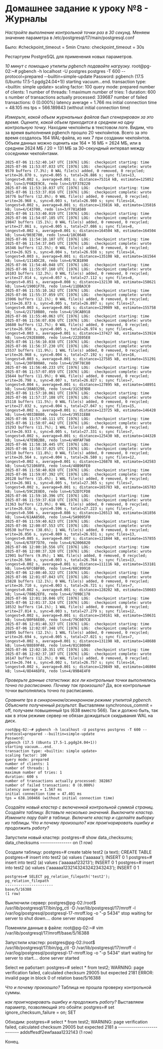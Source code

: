 # Домашнее задание к уроку №8 - Журналы

*Настройте выполнение контрольной точки раз в 30 секунд.*
Меняем значение параметра в /etc/postgresql/17/main/postgresql.conf

Было:
    #checkpoint_timeout = 5min
Стало:
    checkpoint_timeout = 30s

Рестартуем PostgreSQL для применения новых параметров.

*10 минут c помощью утилиты pgbench подавайте нагрузку.*
    root@pg-02:~# pgbench -h localhost -U postgres postgres -T 600 --protocol=prepared --builtin=simple-update
    Password:
    pgbench (17.5 (Ubuntu 17.5-1.pgdg24.04+1))
    starting vacuum...end.
    transaction type: <builtin: simple update>
    scaling factor: 100
    query mode: prepared
    number of clients: 1
    number of threads: 1
    maximum number of tries: 1
    duration: 600 s
    number of transactions actually processed: 339687
    number of failed transactions: 0 (0.000%)
    latency average = 1.766 ms
    initial connection time = 48.105 ms
    tps = 566.189843 (without initial connection time)

*Измерьте, какой объем журнальных файлов был сгенерирован за это время. Оцените, какой объем приходится в среднем на одну контрольную точку.*
Находим чекпойнты в текстовом логе. Видим, что за время выполнения pgbench прошло 20 чекпойнтов. 
Всего за это время создалось 164 WAL-файла, из них 7 при создании чекпойнтов.
Объем данных можно оценить как 164 * 16 МБ = 2624 МБ, или в среднем 2624 МБ / 20 = 131 МБ за 30-секундный интервал между соседними чекпойнтами.

    2025-07-06 11:52:40.147 UTC [1976] LOG:  checkpoint starting: time
    2025-07-06 11:53:07.033 UTC [1976] LOG:  checkpoint complete: wrote 9570 buffers (7.3%); 0 WAL file(s) added, 0 removed, 0 recycled; write=26.870 s, sync=0.005 s, total=26.886 s; sync files=13, longest=0.002 s, average=0.001 s; distance=75314 kB, estimate=125052 kB; lsn=3/F6B2E9C8, redo lsn=3/EF378220
    2025-07-06 11:53:10.037 UTC [1976] LOG:  checkpoint starting: time
    2025-07-06 11:53:37.016 UTC [1976] LOG:  checkpoint complete: wrote 16776 buffers (12.8%); 0 WAL file(s) added, 0 removed, 0 recycled; write=26.968 s, sync=0.003 s, total=26.980 s; sync files=14, longest=0.002 s, average=0.001 s; distance=135816 kB, estimate=135816 kB; lsn=4/C43700, redo lsn=3/F781A580
    2025-07-06 11:53:40.019 UTC [1976] LOG:  checkpoint starting: time
    2025-07-06 11:54:07.105 UTC [1976] LOG:  checkpoint complete: wrote 19847 buffers (15.1%); 0 WAL file(s) added, 0 removed, 0 recycled; write=27.061 s, sync=0.005 s, total=27.086 s; sync files=8, longest=0.002 s, average=0.001 s; distance=164504 kB, estimate=164504 kB; lsn=4/903E700, redo lsn=4/18C0648
    2025-07-06 11:54:10.107 UTC [1976] LOG:  checkpoint starting: time
    2025-07-06 11:54:37.045 UTC [1976] LOG:  checkpoint complete: wrote 16346 buffers (12.5%); 0 WAL file(s) added, 0 removed, 0 recycled; write=26.925 s, sync=0.004 s, total=26.938 s; sync files=14, longest=0.003 s, average=0.001 s; distance=135108 kB, estimate=161564 kB; lsn=4/1114DC28, redo lsn=4/9CB1890
    2025-07-06 11:54:40.048 UTC [1976] LOG:  checkpoint starting: time
    2025-07-06 11:55:07.160 UTC [1976] LOG:  checkpoint complete: wrote 16103 buffers (12.3%); 0 WAL file(s) added, 0 removed, 0 recycled; write=27.014 s, sync=0.057 s, total=27.112 s; sync files=8, longest=0.051 s, average=0.008 s; distance=132130 kB, estimate=158621 kB; lsn=4/19001F78, redo lsn=4/11DBA3C0
    2025-07-06 11:55:10.162 UTC [1976] LOG:  checkpoint starting: time
    2025-07-06 11:55:37.059 UTC [1976] LOG:  checkpoint complete: wrote 15906 buffers (12.1%); 0 WAL file(s) added, 0 removed, 0 recycled; write=26.873 s, sync=0.005 s, total=26.897 s; sync files=17, longest=0.003 s, average=0.001 s; distance=129989 kB, estimate=155758 kB; lsn=4/21710B80, redo lsn=4/19CAB918
    2025-07-06 11:55:40.063 UTC [1976] LOG:  checkpoint starting: time
    2025-07-06 11:56:07.036 UTC [1976] LOG:  checkpoint complete: wrote 16680 buffers (12.7%); 0 WAL file(s) added, 0 removed, 0 recycled; write=26.958 s, sync=0.005 s, total=26.974 s; sync files=6, longest=0.003 s, average=0.001 s; distance=137427 kB, estimate=153924 kB; lsn=4/292E8800, redo lsn=4/222E05E8
    2025-07-06 11:56:10.038 UTC [1976] LOG:  checkpoint starting: time
    2025-07-06 11:56:37.230 UTC [1976] LOG:  checkpoint complete: wrote 15537 buffers (11.9%); 1 WAL file(s) added, 0 removed, 0 recycled; write=26.968 s, sync=0.004 s, total=27.192 s; sync files=16, longest=0.003 s, average=0.001 s; distance=127585 kB, estimate=151291 kB; lsn=4/30F800A0, redo lsn=4/29F78C80
    2025-07-06 11:56:40.233 UTC [1976] LOG:  checkpoint starting: time
    2025-07-06 11:57:07.059 UTC [1976] LOG:  checkpoint complete: wrote 15644 buffers (11.9%); 0 WAL file(s) added, 0 removed, 0 recycled; write=26.798 s, sync=0.007 s, total=26.827 s; sync files=7, longest=0.004 s, average=0.001 s; distance=127895 kB, estimate=148951 kB; lsn=4/38A03298, redo lsn=4/31C5E9D8
    2025-07-06 11:57:10.061 UTC [1976] LOG:  checkpoint starting: time
    2025-07-06 11:57:37.108 UTC [1976] LOG:  checkpoint complete: wrote 15118 buffers (11.5%); 0 WAL file(s) added, 0 removed, 0 recycled; write=27.032 s, sync=0.004 s, total=27.047 s; sync files=15, longest=0.002 s, average=0.001 s; distance=123725 kB, estimate=146428 kB; lsn=4/4033B880, redo lsn=4/39531EB8
    2025-07-06 11:57:40.111 UTC [1976] LOG:  checkpoint starting: time
    2025-07-06 11:58:07.442 UTC [1976] LOG:  checkpoint complete: wrote 15293 buffers (11.7%); 1 WAL file(s) added, 0 removed, 0 recycled; write=26.933 s, sync=0.005 s, total=27.331 s; sync files=7, longest=0.002 s, average=0.001 s; distance=125430 kB, estimate=144328 kB; lsn=4/47E9B2B8, redo lsn=4/40FAF7A0
    2025-07-06 11:58:10.445 UTC [1976] LOG:  checkpoint starting: time
    2025-07-06 11:58:37.025 UTC [1976] LOG:  checkpoint complete: wrote 15510 buffers (11.8%); 0 WAL file(s) added, 0 removed, 0 recycled; write=26.564 s, sync=0.004 s, total=26.580 s; sync files=12, longest=0.002 s, average=0.001 s; distance=126878 kB, estimate=142583 kB; lsn=4/521060F8, redo lsn=4/48B96FE0
    2025-07-06 11:58:40.028 UTC [1976] LOG:  checkpoint starting: time
    2025-07-06 11:59:07.392 UTC [1976] LOG:  checkpoint complete: wrote 20128 buffers (15.4%); 1 WAL file(s) added, 0 removed, 0 recycled; write=26.981 s, sync=0.005 s, total=27.365 s; sync files=7, longest=0.002 s, average=0.001 s; distance=165783 kB, estimate=165783 kB; lsn=4/59C2E8E0, redo lsn=4/52D7CFD8
    2025-07-06 11:59:10.396 UTC [1976] LOG:  checkpoint starting: time
    2025-07-06 11:59:37.618 UTC [1976] LOG:  checkpoint complete: wrote 31363 buffers (23.9%); 0 WAL file(s) added, 0 removed, 0 recycled; write=26.616 s, sync=0.596 s, total=27.223 s; sync files=7, longest=0.506 s, average=0.086 s; distance=126513 kB, estimate=161856 kB; lsn=4/61AA8560, redo lsn=4/5A9095F0
    2025-07-06 11:59:40.623 UTC [1976] LOG:  checkpoint starting: time
    2025-07-06 12:00:07.553 UTC [1976] LOG:  checkpoint complete: wrote 50530 buffers (38.6%); 1 WAL file(s) added, 0 removed, 0 recycled; write=26.056 s, sync=0.089 s, total=26.931 s; sync files=13, longest=0.085 s, average=0.007 s; distance=121844 kB, estimate=157855 kB; lsn=4/67EF7D70, redo lsn=4/62006820
    2025-07-06 12:00:10.556 UTC [1976] LOG:  checkpoint starting: time
    2025-07-06 12:00:37.320 UTC [1976] LOG:  checkpoint complete: wrote 12901 buffers (9.8%); 1 WAL file(s) added, 0 removed, 0 recycled; write=26.506 s, sync=0.003 s, total=26.764 s; sync files=13, longest=0.002 s, average=0.001 s; distance=111116 kB, estimate=153181 kB; lsn=4/6FC6BF80, redo lsn=4/68C89910
    2025-07-06 12:00:40.322 UTC [1976] LOG:  checkpoint starting: time
    2025-07-06 12:01:07.043 UTC [1976] LOG:  checkpoint complete: wrote 15828 buffers (12.1%); 0 WAL file(s) added, 0 removed, 0 recycled; write=26.710 s, sync=0.003 s, total=26.721 s; sync files=7, longest=0.002 s, average=0.001 s; distance=128202 kB, estimate=150683 kB; lsn=4/78862EF8, redo lsn=4/709BC178
    2025-07-06 12:01:10.046 UTC [1976] LOG:  checkpoint starting: time
    2025-07-06 12:01:37.324 UTC [1976] LOG:  checkpoint complete: wrote 18532 buffers (14.1%); 1 WAL file(s) added, 0 removed, 0 recycled; write=27.014 s, sync=0.003 s, total=27.279 s; sync files=12, longest=0.002 s, average=0.001 s; distance=150161 kB, estimate=150631 kB; lsn=4/80F66E00, redo lsn=4/79C607C8
    2025-07-06 12:01:40.327 UTC [1976] LOG:  checkpoint starting: time
    2025-07-06 12:02:07.348 UTC [1976] LOG:  checkpoint complete: wrote 15895 buffers (12.1%); 1 WAL file(s) added, 0 removed, 0 recycled; write=26.694 s, sync=0.005 s, total=27.021 s; sync files=7, longest=0.002 s, average=0.001 s; distance=131198 kB, estimate=148688 kB; lsn=4/88E69F48, redo lsn=4/81C80040
    2025-07-06 12:02:10.351 UTC [1976] LOG:  checkpoint starting: time
    2025-07-06 12:02:37.107 UTC [1976] LOG:  checkpoint complete: wrote 16147 buffers (12.3%); 0 WAL file(s) added, 0 removed, 0 recycled; write=26.744 s, sync=0.002 s, total=26.757 s; sync files=14, longest=0.002 s, average=0.001 s; distance=129849 kB, estimate=146804 kB; lsn=4/8D446DF8, redo lsn=4/89B4E4F0

*Проверьте данные статистики: все ли контрольные точки выполнялись точно по расписанию. Почему так произошло?*
Да, все контрольные точки выполнялись точно по расписанию.

*Сравните tps в синхронном/асинхронном режиме утилитой pgbench. Объясните полученный результат.*
Выставляем synchronous_commit = off, получаем повышенный tps (638 вместо 566).
Так и должно быть, так как в этом режиме сервер не обязан дожидаться скидывания WAL на диск.

    root@pg-02:~# pgbench -h localhost -U postgres postgres -T 600 --protocol=prepared --builtin=simple-update
    Password:
    pgbench (17.5 (Ubuntu 17.5-1.pgdg24.04+1))
    starting vacuum...end.
    transaction type: <builtin: simple update>
    scaling factor: 100
    query mode: prepared
    number of clients: 1
    number of threads: 1
    maximum number of tries: 1
    duration: 600 s
    number of transactions actually processed: 382867
    number of failed transactions: 0 (0.000%)
    latency average = 1.567 ms
    initial connection time = 47.401 ms
    tps = 638.160466 (without initial connection time)

*Создайте новый кластер с включенной контрольной суммой страниц. Создайте таблицу. Вставьте несколько значений. Выключите кластер. Измените пару байт в таблице. Включите кластер и сделайте выборку из таблицы. Что и почему произошло? как проигнорировать ошибку и продолжить работу?*

Запустили новый кластер:
    postgres=# show data_checksums;
    data_checksums
    ----------------
    on
    (1 row)

Создали таблицу:
    postgres=# create table test2 (a text);
    CREATE TABLE
    postgres=# insert into test2 (a) values ('aaaaaa');
    INSERT 0 1
    postgres=# insert into test2 (a) values ('aaaaaa123213');
    INSERT 0 1
    postgres=# insert into test2 (a) values ('aaaaaa1232143243242343243');
    INSERT 0 1

    postgres=# SELECT pg_relation_filepath('test2');
    pg_relation_filepath
    ----------------------
    base/5/16388
    (1 row)

Выключили сервер:
    postgres@pg-02:/root$ /usr/lib/postgresql/17/bin/pg_ctl -D /var/lib/postgresql/17/mroff -l /var/log/postgresql/postgresql-17-mroff.log -o "-p 5434" stop
    waiting for server to shut down.... done
    server stopped

Поменяли данные в файле:
    root@pg-02:~# vim /var/lib/postgresql/17/mroff/base/5/16388

Запустили кластер:
    postgres@pg-02:/root$ /usr/lib/postgresql/17/bin/pg_ctl -D /var/lib/postgresql/17/mroff -l /var/log/postgresql/postgresql-17-mroff.log -o "-p 5434" start
    waiting for server to start.... done
    server started

Select не работает:
    postgres=# select * from test2;
    WARNING:  page verification failed, calculated checksum 29005 but expected 2181
    ERROR:  invalid page in block 0 of relation base/5/16388

*Что и почему произошло?*
Таблица не прошла проверку контрольной суммы.

*как проигнорировать ошибку и продолжить работу?*
Выставляем параметр, позволяющий это обойти:
    postgres=# set ignore_checksum_failure = on;
    SET

Обходим:
    postgres=# select * from test2;
    WARNING:  page verification failed, calculated checksum 29005 but expected 2181
                a
    ---------------------------
    addsffesdf2ewfaaaa1232143
    (1 row)

Конец.